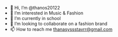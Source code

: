 - 👋 Hi, I’m @thanos20122
- 👀 I’m interested in Music & Fashion
- 🌱 I’m currently in school
- 💞️ I’m looking to collaborate on a fashion brand
- 📫 How to reach me thanasyssstavrr@gmail.com

<!---
thanos20122/thanos20122 is a ✨ special ✨ repository because its `README.md` (this file) appears on your GitHub profile.
You can click the Preview link to take a look at your changes.
--->
